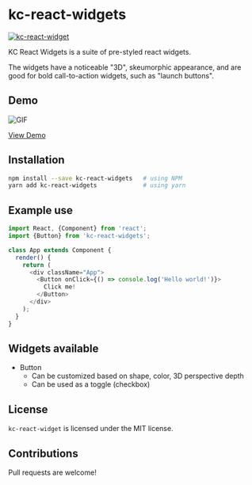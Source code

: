 # kc-react-widgets

[![kc-react-widget][npm-badge]][npm]

<!--
[![Travis][build-badge]][build]
[![Coveralls][coveralls-badge]][coveralls]
-->

KC React Widgets is a suite of pre-styled react widgets.

The widgets have a noticeable "3D", skeumorphic appearance, and are good for bold
call-to-action widgets, such as "launch buttons".

## Demo

![GIF](https://github.com/michaelpb/kc-react-widgets/raw/master/demo/togglingsample.gif)

[View Demo](https://michaelpb.github.io/kc-react-widgets/index.html)


## Installation


```bash
npm install --save kc-react-widgets   # using NPM
yarn add kc-react-widgets             # using yarn
```


## Example use

```javascript
import React, {Component} from 'react';
import {Button} from 'kc-react-widgets';

class App extends Component {
  render() {
    return (
      <div className="App">
        <Button onClick={() => console.log('Hello world!')}>
          Click me!
        </Button>
      </div>
    );
  }
}
```


## Widgets available

* Button
  * Can be customized based on shape, color, 3D perspective depth
  * Can be used as a toggle (checkbox)

## License

`kc-react-widget` is licensed under the MIT license.

## Contributions

Pull requests are welcome!


[npm-badge]: https://img.shields.io/npm/v/kc-react-widgets.png?style=flat-square
[npm]: https://www.npmjs.org/package/kc-react-widgets


<!--
[build-badge]: https://img.shields.io/travis/user/repo/master.png?style=flat-square
[build]: https://travis-ci.org/user/repo

[coveralls-badge]: https://img.shields.io/coveralls/user/repo/master.png?style=flat-square
[coveralls]: https://coveralls.io/github/user/repo
-->

